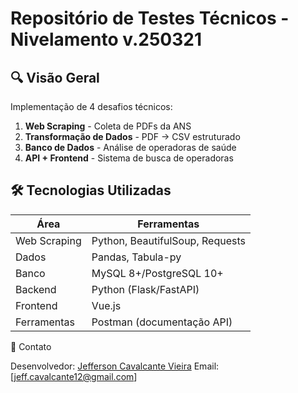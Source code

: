 # Repositório de Testes Técnicos - Nivelamento v.250321

## 🔍 Visão Geral
Implementação de 4 desafios técnicos:
1.  **Web Scraping** - Coleta de PDFs da ANS
2.  **Transformação de Dados** - PDF → CSV estruturado
3.  **Banco de Dados** - Análise de operadoras de saúde
4.  **API + Frontend** - Sistema de busca de operadoras

## 🛠️ Tecnologias Utilizadas
| Área          | Ferramentas                           |
|---------------|---------------------------------------|
| Web Scraping  | Python, BeautifulSoup, Requests       |
| Dados         | Pandas, Tabula-py                     |
| Banco         | MySQL 8+/PostgreSQL 10+               |
| Backend       | Python (Flask/FastAPI)                |
| Frontend      | Vue.js                                |
| Ferramentas   | Postman (documentação API)            |

📧 Contato

Desenvolvedor: [Jefferson Cavalcante Vieira](https://www.linkedin.com/in/jeff-cav22/)
Email: [jeff.cavalcante12@gmail.com]
